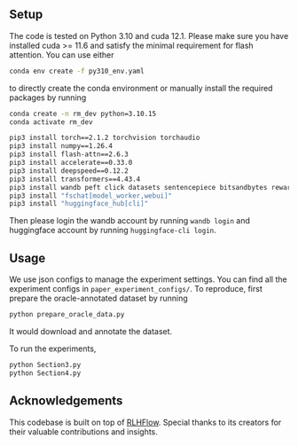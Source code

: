 ## Setup

The code is tested on Python 3.10 and cuda 12.1. Please make sure you have installed cuda >= 11.6 and satisfy the minimal requirement for flash attention.
You can use either
```bash
conda env create -f py310_env.yaml
```
to directly create the conda environment or manually install the required packages by running
```bash
conda create -n rm_dev python=3.10.15
conda activate rm_dev    

pip3 install torch==2.1.2 torchvision torchaudio 
pip3 install numpy==1.26.4
pip3 install flash-attn==2.6.3
pip3 install accelerate==0.33.0 
pip3 install deepspeed==0.12.2
pip3 install transformers==4.43.4
pip3 install wandb peft click datasets sentencepiece bitsandbytes rewardbench loguru
pip3 install "fschat[model_worker,webui]"
pip3 install "huggingface_hub[cli]"
```

Then please login the wandb account by running `wandb login` and huggingface account by running `huggingface-cli login`.

## Usage

We use json configs to manage the experiment settings. You can find all the experiment configs in `paper_experiment_configs/`. To reproduce, first prepare the oracle-annotated dataset by running 
```bash
python prepare_oracle_data.py
```
It would download and annotate the dataset.

To run the experiments, 
```bash
python Section3.py
python Section4.py
```

## Acknowledgements
This codebase is built on top of [RLHFlow](https://github.com/RLHFlow/RLHF-Reward-Modeling/tree/main/bradley-terry-rm). Special thanks to its creators for their valuable contributions and insights.